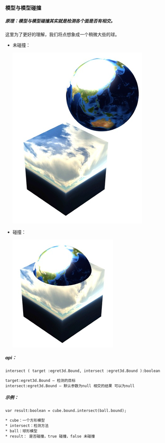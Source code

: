 
### 模型与模型碰撞


##### 原理：模型与模型碰撞其实就是检测各个面是否有相交。

这里为了更好的理解，我们将点想象成一个稍微大些的球。

* 未碰撞：

	![image](575cd7d233cc3.png)

* 碰撞：

	![image](575cd7d24143c.png)

##### api：

~~~
intersect ( target :egret3d.Bound, intersect :egret3d.Bound ):boolean
~~~

~~~
target:egret3d.Bound — 检测的目标
intersect:egret3d.Bound — 默认参数为null 相交的结果 可以为null
~~~

##### 示例：

```
var result:boolean = cube.bound.intersect(ball.bound);

```

```
* cube：一个方形模型
* intersect：检测方法
* ball：球形模型
* result： 是否碰撞，true 碰撞，false 未碰撞

```

